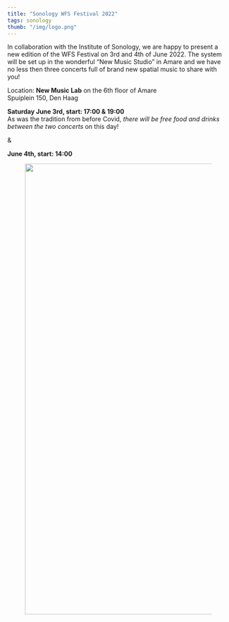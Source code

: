 ```yaml
---
title: "Sonology WFS Festival 2022"
tags: sonology
thumb: "/img/logo.png"
---
```


In collaboration with the Institute of Sonology, we are happy to present
a new edition of the WFS Festival on 3rd and 4th of June 2022. The
system will be set up in the wonderful “New Music Studio” in Amare and
we have no less then three concerts full of brand new spatial music to
share with you!

Location: **New Music Lab** on the 6th floor of Amare  
Spuiplein 150, Den Haag

**Saturday June 3rd, start: 17:00 & 19:00**  
As was the tradition from before Covid, *there will be free food and
drinks between the two concerts* on this day!

&

**June 4th, start: 14:00**

<figure>
<img
src="https://gameoflife.nl/wp-content/uploads/2022/05/WFSFestival20221-1-1-724x1024.png"
class="wp-image-698" loading="lazy"
srcset="https://gameoflife.nl/wp-content/uploads/2022/05/WFSFestival20221-1-1-724x1024.png 724w, https://gameoflife.nl/wp-content/uploads/2022/05/WFSFestival20221-1-1-212x300.png 212w, https://gameoflife.nl/wp-content/uploads/2022/05/WFSFestival20221-1-1-768x1086.png 768w, https://gameoflife.nl/wp-content/uploads/2022/05/WFSFestival20221-1-1-1086x1536.png 1086w, https://gameoflife.nl/wp-content/uploads/2022/05/WFSFestival20221-1-1.png 1414w"
sizes="(max-width: 724px) 100vw, 724px" width="724" height="1024" />
</figure>

